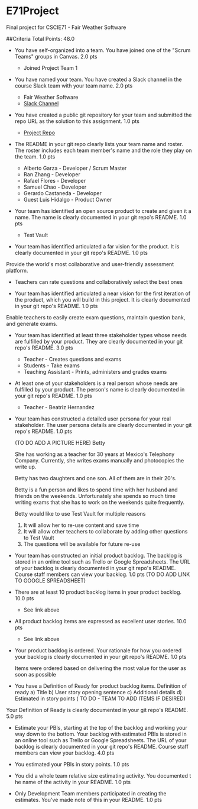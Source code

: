 # E71Project
Final project for CSCIE71 - Fair Weather Software

##Criteria Total Points: 48.0
* You have self-organized into a team. You have joined one of the "Scrum 
Teams" groups in Canvas. 2.0 pts
  * Joined Project Team 1

* You have named your team. You have created a Slack channel in the course 
Slack team with your team name. 2.0 pts
  * Fair Weather Software
  * [Slack Channel](https://agilefall2016.slack.com/messages/fair-weather-software/)

* You have created a public git repository for your team and submitted 
the repo URL as the solution to this assignment. 1.0 pts
  * [Project Repo](https://github.com/gc-cloud/E71Project)
  

* The README in your git repo clearly lists your team name and roster. 
The roster includes each team member's name and the role they play on the team. 1.0 pts
   * Alberto Garza - Developer /  Scrum Master
   * Ran Zhang - Developer
   * Rafael Flores - Developer  
   * Samuel Chao - Developer
   * Gerardo Castaneda - Developer
   * Guest  Luis Hidalgo - Product Owner
   

* Your team has identified an open source product to create and given it
 a name. The name is clearly documented in your git repo's README. 1.0 pts
   * Test Vault

* Your team has identified articulated a far vision for the product. It 
is clearly documented in your git repo's README. 1.0 pts

Provide the world's most collaborative and user-friendly assessment platform.

   * Teachers can rate questions and collaboratively select the 
   best ones

* Your team has identified articulated a near vision for the first iteration 
of the product, which you will build in this project. It is clearly documented 
in your git repo's README. 1.0 pts

Enable teachers to easily create exam questions, maintain question bank, and generate exams.

* Your team has identified at least three stakeholder types whose needs 
are fulfilled by your product. They are clearly documented in your git 
repo's README. 3.0 pts
   * Teacher - Creates questions and exams
   * Students - Take exams
   * Teaching Assistant - Prints, administers and grades exams 
         
* At least one of your stakeholders is a real person whose needs 
are fulfilled by your product. The person's name is clearly documented 
in your git repo's README. 1.0 pts
   * Teacher - Beatriz Hernandez
   

* Your team has constructed a detailed user persona for your real 
stakeholder. The user persona details are clearly documented in your git 
repo's README. 1.0 pts
 
  (TO DO ADD A PICTURE HERE)
  Betty 
  
  She has working as a teacher for 30 years at Mexico's Telephony 
  Company.  Currently, she  writes exams manually and photocopies
  the write up.  
  
  Betty has two daughters and one son.  All of them are in their 
  20's.

  Betty is a fun person and likes to spend time with her husband and 
  friends on the weekends. Unfortunately she spends so much time writing
  exams that she has to work on the weekends quite frequently.
  
  Betty would like to use Test Vault for multiple reasons
  1. It will allow her to re-use content and save time
  2. It will allow other teachers to collaborate by adding other
  questions to Test Vault
  3. The questions will be available for future re-use
  
* Your team has constructed an initial product backlog. The backlog
 is stored in an online tool such as Trello or Google Spreadsheets. 
 The URL of your backlog is clearly documented in your git repo's 
 README. Course staff members can view your backlog. 1.0 pts
 (TO DO ADD LINK TO GOOGLE SPREADSHEET)

* There are at least 10 product backlog items in your product 
backlog. 10.0 pts
  * See link above 

* All product backlog items are expressed as excellent user stories.
 10.0 pts
  * See link above
  
* Your product backlog is ordered. Your rationale for how you 
ordered your backlog is clearly documented in your git repo's README. 
1.0 pts
  
  Items were ordered based on delivering the most value for the 
  user as soon as possible
    

* You have a Definition of Ready for product backlog items. 
Definition of ready 
a) Title
b) User story opening sentence
c) Additional details
d) Estimated in story points
( TO DO - TEAM TO ADD ITEMS IF DESIRED)

Your Definition of Ready is clearly documented in your git repo's README. 5.0 pts

* Estimate your PBIs, starting at the top of the backlog and working your 
way down to the bottom. Your backlog with estimated PBIs is stored in an 
online tool such as Trello or Google Spreadsheets. The URL of your backlog 
is clearly documented in your git repo's README. Course staff members can 
view your backlog. 4.0 pts


* You estimated your PBIs in story points. 1.0 pts

* You did a whole team relative size estimating activity. You documented t
he name of the activity in your README. 1.0 pts

* Only Development Team members participated in creating the estimates. 
You've made note of this in your README. 1.0 pts
